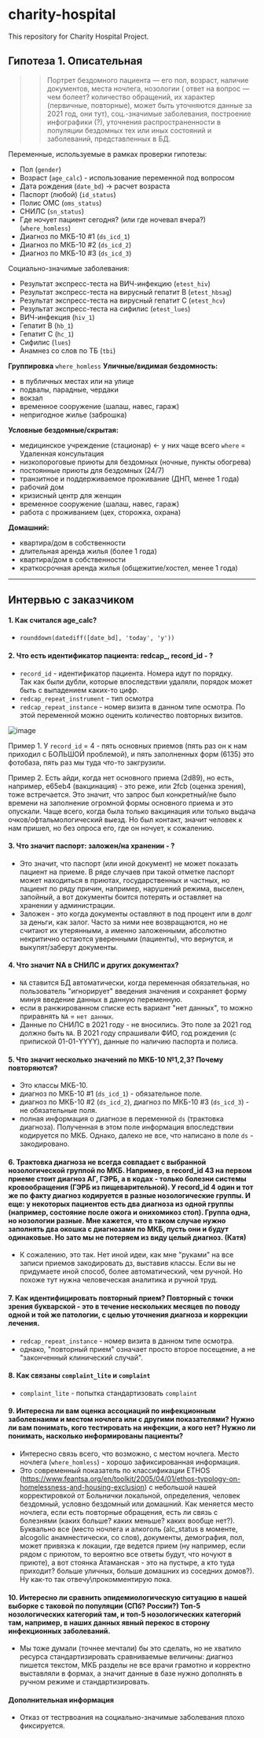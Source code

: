 # charity-hospital
This repository for Charity Hospital Project.

## Гипотеза 1. Описательная   
>> Портрет бездомного пациента — его пол, возраст, наличие документов, места ночлега, нозологии ( ответ на вопрос — чем болеет? количество обращений, их характер (первичные, повторные), может быть уточняются данные за 2021 год, они тут), соц.-значимые заболевания, построение инфографики (?), уточнения распространенности в популяции бездомных тех или иных состояний и заболеваний, представленных в БД.

Переменные, используемые в рамках проверки гипотезы:
- Пол (`gender`)
- Возраст (`age_calc`) - использование переменной под вопросом
- Дата рождения (`date_bd`) -> расчет возраста
- Паспорт (любой) (`id_status`)
- Полис ОМС (`oms_status`)
- СНИЛС (`sn_status`)
- Где ночует пациент сегодня? (или где ночевал вчера?) (`where_homless`)
- Диагноз по МКБ-10 #1 (`ds_icd_1`)
- Диагноз по МКБ-10 #2 (`ds_icd_2`)
- Диагноз по МКБ-10 #3 (`ds_icd_3`)

Cоциально-значимые заболевания:
- Результат экспресс-теста на ВИЧ-инфекцию (`etest_hiv`)
- Результат экспресс-теста на вирусный гепатит В (`etest_hbsag`)
- Результат экспресс-теста на вирусный гепатит С (`etest_hcv`)
- Результат экспресс-теста на сифилис (`etest_lues`)
- ВИЧ-инфекция (`hiv_1`)
- Гепатит B (`hb_1`)
- Гепатит C (`hc_1`)
- Сифилис (`lues`)
- Анамнез со слов по ТБ (`tbi`)

**Группировка** `where_homless`
**Уличные/видимая бездомность:**
- в публичных местах или на улице
- подвалы, парадные, чердаки
- вокзал
- временное сооружение (шалаш, навес, гараж) 
- непригодное жилье (заброшка)

**Условные бездомные/скрытая:**
- медицинское учреждение (стационар) <- у них чаще всего `where` = Удаленная консультация
- низкопороговые приюты для бездомных (ночные, пункты обогрева)
- постоянные приюты для бездомных (24/7) 
- транзитное и поддерживаемое проживание (ДНП, менее 1 года)
- рабочий дом
- кризисный центр для женщин
- временное сооружение (шалаш, навес, гараж)
- работа с проживанием (цех, сторожка, охрана)

**Домашний:**
- квартира/дом в собственности
- длительная аренда жилья (более 1 года)
- квартира/дом в собственности
- краткосрочная аренда жилья (общежитие/хостел, менее 1 года)


----
## Интервью с заказчиком

#### 1. Как считался age_calc?
- `rounddown(datediff([date_bd], 'today', 'y'))`

#### 2. Что есть идентификатор пациента: redcap_, record_id - ?
- `record_id` - идентификатор пациента. Номера идут по порядку.    
Так как были дубли, которые впоследствии удаляли, порядок может быть с выпадением каких-то цифр. 
- `redcap_repeat_instrument` - тип осмотра
- `redcap_repeat_instance` - номер визита в данном типе осмотра. По этой переменной можно оценить количество повторных визитов.

![image](https://user-images.githubusercontent.com/50096463/204623686-6efa317d-2c8c-4b84-860f-e7fa783edb08.png)

Пример 1. У `record_id` = 4 - пять основных приемов (пять раз он к нам приходил с БОЛЬШОЙ проблемой), и пять заполненных форм (6135) это фотобаза, пять раз мы туда что-то закгрузили. 

Пример 2. Есть айди, когда нет основного приема (2d89), но есть, например, e65eb4 (вакцинация) - это реже, или 2fcb (оценка зрения), тоже встречается. 
Это значит, что запрос был конкретный/не было времени на заполнение огромной формы основного приема и это опускали. Чаще всего, когда была только вакцинация или только выдача очков/офтальмологический выезд. Но был контакт, значит человек к нам пришел, но без опроса его, где он ночует, к сожалению.

#### 3. Что значит паспорт: заложен/на хранении - ?
-  Это значит, что паспорт (или иной документ) не может показать пациент на приеме. В ряде случаев при такой отметке паспорт может находиться в приютах, государственных и частных, но пациент по ряду причин, например, нарушений режима, выселен, запойный, а вот документы боится потерять и оставляет на хранении у администрации. 
- Заложен - это когда документы оставляют в под процент или в долг за деньги, как залог. Часто за ними нее возвращаются, но не считают их утерянными, а именно заложенными, абсолютно некритично остаются уверенными (пациенты), что вернутся, и выкупят/заберут документы.

#### 4. Что значит NA в СНИЛС и других документах?
- `NA` ставится БД автоматически, когда переменная обязательная, но пользователь "игнорирует" введения значения и сохраняет форму минуя введение данных в данную переменную.
- если в ранжированном списке есть вариант "нет данных", то можно приравнять `NA` = `нет данных`.
- Данные по СНИЛС в 2021 году - не вносились. Это поле за 2021 год должно быть `NA`.
В 2021 году спрашивали ФИО, год рождения (с припиской 01-01-YYYY), данные по наличию паспорта и полиса. 


#### 5. Что значит несколько значений по МКБ-10 №1,2,3? Почему повторяются? 
- Это классы МКБ-10. 
- диагноз по МКБ-10 #1 (`ds_icd_1`) - обязательное поле.
- диагноз по МКБ-10 #2 (`ds_icd_2`), диагноз по МКБ-10 #3 (`ds_icd_3`) - не обязательные поля.
- полная информация о диагнозе в переменной `ds` (трактовка диагноза). Полученная в этом поле информация впоследствии кодируется по МКБ. Однако, далеко не все, что написано в поле `ds` - закодировано.   

#### 6. Трактовка диагноза не всегда совпадает с выбранной нозологической группой по МКБ. Например, в record_id 43 на первом приеме стоит диагноз АГ, ГЭРБ, а в кодах - только болезни системы кровообращения (ГЭРБ из пищеварительной). У record_id 4 один и тот же по факту диагноз кодируется в разные нозологические группы. И еще: у некоторых пациентов есть два диагноза из одной группы (например, состояние после ожога и онихомикоз стоп). Группа одна, но нозологии разные. Мне кажется, что в таком случае нужно заполнять два окошка с диагнозами по МКБ, пусть они и будут одинаковые. Но зато мы не потеряем из виду целый диагноз. (Катя)
- К сожалению, это так. Нет иной идеи, как  мне "руками" на все записи приемов закодировать дз, выставив классы. Если вы не придумаете иной способ, более автоматический, чем ручной. Но похоже тут нужна человеческая аналитика и ручной труд.

#### 7. Как идентифицировать повторный прием? Повторный с точки зрения букварской - это в течение нескольких месяцев по поводу одной и той же патологии, с целью уточнения диагноза и коррекции лечения.
- `redcap_repeat_instance` - номер визита в данном типе осмотра.
- однако, "повторный прием" означает просто второе посещение, а не "законченный клинический случай". 

#### 8. Как связаны `complaint_lite` и `complaint` 
- `complaint_lite` - попытка стандартизовать `complaint`

#### 9. Интересна ли вам оценка ассоциаций по инфекционным заболевнаиям и местом ночлега или с другими показателями? Нужно ли вам понимать, кого тестировать на инфекции, а кого нет? Нужно ли понимать, насколько информированы пациенты?
- Интересно связь всего, что возможно, с местом ночлега. Место ночлега (`where_homless`) - хорошо зафиксированная информация.  
-  Это современный показатель по классификации ETHOS (https://www.feantsa.org/en/toolkit/2005/04/01/ethos-typology-on-homelessness-and-housing-exclusion) с небольшой нашей корректировкой от Больнички локальной, определения, человек бездомный, условно бездомный или домашний.  Как меняется место ночлега, если есть повторные обращения, есть ли связь с болезнями (каких больше? каких меньше? каких вообще нет?). Буквально все (место ночлега и алкоголь (alc_status в моменте, alcogolic анамнестически, со слов), документы, демография, пол, может привязка к локации, где ведется прием (ну например, если рядом с приютом, то вероятно все ответы будут, что ночуют в приюте), а вот стоянка Атаманская - это на пустыре, а кто туда приходит? больше уличных, больше домашних из соседних домов?). Ну как-то так отвечу\прокомментирую пока.

#### 10. Интересно ли сравнить эпидемиологическую ситуацию в нашей выборке с таковой по популяции (СПб? России?) Топ-5 нозологических категорий там, и топ-5 нозологических категорий там, например, в наших данных явный перекос в сторону инфекционных заболеваний.
- Мы тоже думали (точнее мечтали) бы это сделать, но не хватило ресурса стандартизировать сравниваемые величины: диагноз пишется текстом, МКБ разделы не все врачи грамотно и корректно выставляли в формах, а значит данные в базе нужно дополнять в ручном режиме и стандартизировать.

#### Дополнительная информация
- Отказ от тестрвоания на социально-значимые заболевания плохо фиксируется.   





